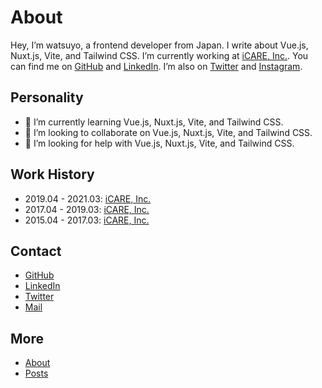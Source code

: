 # About

Hey, I’m watsuyo, a frontend developer from Japan. I write about Vue.js, Nuxt.js, Vite, and Tailwind CSS. I’m currently working at [iCARE, Inc.](https://www.icare.jpn.com/). You can find me on [GitHub](https://github.com/watsuyo) and [LinkedIn](https://www.linkedin.com/in/tsuyoshi-hirosawa/). I’m also on [Twitter](https://twitter.com/watsuyo_dev) and [Instagram](https://www.instagram.com/watsuyo.dev/).

## Personality

- 🌱 I’m currently learning Vue.js, Nuxt.js, Vite, and Tailwind CSS.
- 👯 I’m looking to collaborate on Vue.js, Nuxt.js, Vite, and Tailwind CSS.
- 🤔 I’m looking for help with Vue.js, Nuxt.js, Vite, and Tailwind CSS.

## Work History

- 2019.04 - 2021.03: [iCARE, Inc.](https://www.icare.jpn.com/)
- 2017.04 - 2019.03: [iCARE, Inc.](https://www.icare.jpn.com/)
- 2015.04 - 2017.03: [iCARE, Inc.](https://www.icare.jpn.com/)

## Contact

- [GitHub](https://github.com/watsuyo)
- [LinkedIn](https://www.linkedin.com/in/tsuyoshi-hirosawa/)
- [Twitter](https://twitter.com/watsuyo_2)
- [Mail](mailto:watsuyo.dev@gmail.com)

## More

- [About](/about)
- [Posts](https://posts.watsuyo.dev/)
